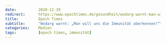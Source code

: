 ```yaml
---
date:          2020-12-29
redirect:      https://www.epochtimes.de/gesundheit/wodarg-warnt-man-will-uns-die-immunitaet-aberkennen-a3412889.html
title:         Epoch Times
subtitle:      "Wodarg warnt: „Man will uns die Immunität aberkennen!“"
categories:    Medien
tags:          [epoch times, immunität]
---
```

